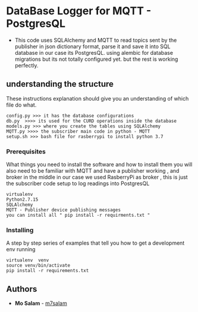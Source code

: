 # DataBase Logger for MQTT - PostgresQL 

* This code uses SQLAlchemy and MQTT to read topics sent by the publisher in json dictionary format, parse it and save it into SQL database in our case its PostgresQL. using alembic for database migrations but its not totally configured yet. but the  rest is working perfectly.


## understanding the structure

These instructions explanation should give you an understanding of which file do what.


```
config.py >>> it has the database configurations
db.py  >>>> its used for the CURD operations inside the database 
models.py >>> where you create the tables using SQLAlchemy
MQTT.py >>>> the subscriber main code in python - MQTT
setup.sh >>> bash file for rasberrypi to install python 3.7

```

### Prerequisites

What things you need to install the software and how to install them
you will also need to be familiar with MQTT and have a publisher working , and broker in the middle in our case we used RasberryPi as broker , this is just the subscriber code setup to log readings into PostgresQL

```
virtualenv
Python2.7.15
SQLAlchemy
MQTT - Publisher device publishing messages
you can install all " pip install -r requirments.txt "
```

### Installing

A step by step series of examples that tell you how to get a development env running


```
virtualenv  venv
source venv/bin/activate
pip install -r requirements.txt
```

## Authors

* **Mo Salam** - [m7salam](https://github.com/m7salam)
